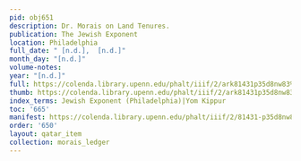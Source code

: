 ```yaml
---
pid: obj651
description: Dr. Morais on Land Tenures.
publication: The Jewish Exponent
location: Philadelphia
full_date: " [n.d.],  [n.d.]"
month_day: "[n.d.]"
volume-notes:
year: "[n.d.]"
full: https://colenda.library.upenn.edu/phalt/iiif/2/ark81431p35d8nw83%2FSHA256E-s7151493--9dc209f10ce7993ef8f8394da50432aa7f4111f6fe200b13c01292e6089be09d.jpeg/full/3500,/0/default.jpg
thumb: https://colenda.library.upenn.edu/phalt/iiif/2/ark81431p35d8nw83%2FSHA256E-s7151493--9dc209f10ce7993ef8f8394da50432aa7f4111f6fe200b13c01292e6089be09d.jpeg/full/!200,200/0/default.jpg
index_terms: Jewish Exponent (Philadelphia)|Yom Kippur
toc: '665'
manifest: https://colenda.library.upenn.edu/phalt/iiif/2/81431-p35d8nw83/manifest
order: '650'
layout: qatar_item
collection: morais_ledger
---
```

